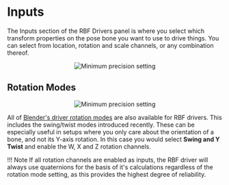 # Inputs

The Inputs section of the RBF Drivers panel is where you select which transform properties
on the pose bone you want to use to drive things. You can select from location, rotation and
scale channels, or any combination thereof.

<p style="text-align:center"><img src="/img/inputs.jpg" alt="Minimum precision setting"/></p>

## Rotation Modes

<p style="text-align:center"><img src="/img/inputs_rmode.jpg" alt="Minimum precision setting"/></p>

All of <a href="https://docs.blender.org/manual/en/latest/animation/drivers/drivers_panel.html#rotation-channel-modes" target="_blank">
Blender's driver rotation modes</a> are also available for RBF drivers. This includes the
swing/twist modes introduced recently. These can be especially useful in setups where you only
care about the orientation of a bone, and not its Y-axis rotation. In this case you would
select **Swing and Y Twist** and enable the W, X and Z rotation channels.

!!! Note
    If all rotation channels are enabled as inputs, the RBF driver will always use quaternions
    for the basis of it's calculations regardless of the rotation mode setting, as this provides
    the highest degree of reliability.